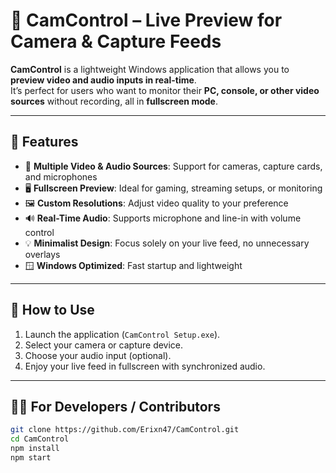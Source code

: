 # 🎥 CamControl – Live Preview for Camera & Capture Feeds

**CamControl** is a lightweight Windows application that allows you to **preview video and audio inputs in real-time**.  
It’s perfect for users who want to monitor their **PC, console, or other video sources** without recording, all in **fullscreen mode**.

---

## 🚀 Features

- 🔌 **Multiple Video & Audio Sources**: Support for cameras, capture cards, and microphones  
- 🖥️ **Fullscreen Preview**: Ideal for gaming, streaming setups, or monitoring  
- 🖼️ **Custom Resolutions**: Adjust video quality to your preference  
- 🔊 **Real-Time Audio**: Supports microphone and line-in with volume control  
- 💡 **Minimalist Design**: Focus solely on your live feed, no unnecessary overlays  
- 🪟 **Windows Optimized**: Fast startup and lightweight  

---

## 🧩 How to Use

1. Launch the application (`CamControl Setup.exe`).  
2. Select your camera or capture device.  
3. Choose your audio input (optional).  
4. Enjoy your live feed in fullscreen with synchronized audio.

---

## 🧑‍💻 For Developers / Contributors

```bash
git clone https://github.com/Erixn47/CamControl.git
cd CamControl
npm install
npm start
